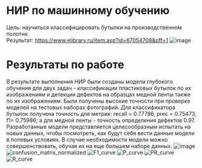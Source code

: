 # НИР по машинному обучению
> 

Цель: научиться классифицировать бутылки на производственном полотне.    
Результат: https://www.elibrary.ru/item.asp?id=67054708&pff=1
![image](https://github.com/medwejonok/YOLOv8_Bottles/assets/112614413/3f560009-7946-465e-9130-b7dc619dac68)

# Результаты по работе
В результате выполнения НИР были созданы модели глубокого обучения для двух задач - классификации пластиковых бутылок по их изображениям и детекции дефектов на образцах медной ленты также по их изображениям.
Были получены высокие точности при проверке моделей на тестовых наборах фотографий. Для классификатора бутылок получена точность для метрик: recall = 0.77786, prec = 0.75473, f1= 0.75986; а для медной ленты - точность определения дефектов 0.97. 
Разработанные модели представляется целесообразным испытать на новых данных, чтобы посмотреть, как будут себя вести данные модели в полевых условиях. В случае необходимости модели можно совершенствовать, обучая их на еще большем наборе данных.
![image](https://github.com/medwejonok/YOLOv8_Bottles/assets/112614413/d2550629-0f6b-45bc-973a-fba118dc9179)
![confusion_matrix_normalized](https://github.com/medwejonok/YOLOv8_Bottles/assets/112614413/9f47337d-7f69-495a-b367-cc490d9e002f)
![F1_curve](https://github.com/medwejonok/YOLOv8_Bottles/assets/112614413/a8e37248-3ca3-4f80-bacd-b010e0d1bbd9)
![P_curve](https://github.com/medwejonok/YOLOv8_Bottles/assets/112614413/1eaeb8cb-4c3c-4e9c-86d1-f9d701a92985)
![PR_curve](https://github.com/medwejonok/YOLOv8_Bottles/assets/112614413/ac371e5d-0702-44ee-a54a-70c867b61857)
![R_curve](https://github.com/medwejonok/YOLOv8_Bottles/assets/112614413/75bef356-1d63-463f-8a33-921a98b86eb9)
